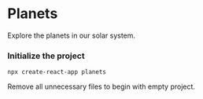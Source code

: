 # Planets
Explore the planets in our solar system.

### Initialize the project

```console
npx create-react-app planets
```

Remove all unnecessary files to begin with empty project.

